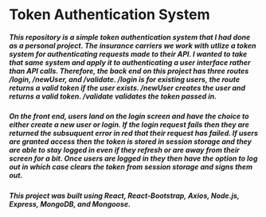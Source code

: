# Token Authentication System

##### This repository is a simple token authentication system that I had done as a personal project. The insurance carriers we work with utlize a token system for authenticating requests made to their API. I wanted to take that same system and apply it to authenticating a user interface rather than API calls. Therefore, the back end on this project has three routes /login, /newUser, and /validate. /login is for existing users, the route returns a valid token if the user exists. /newUser creates the user and returns a valid token. /validate validates the token passed in. 

##### On the front end, users land on the login screen and have the choice to either create a new user or login. If the login request fails then they are returned the subsuquent error in red that their request has failed. If users are granted access then the token is stored in session storage and they are able to stay logged in even if they refresh or are away from their screen for a bit. Once users are logged in they then have the option to log out in which case clears the token from session storage and signs them out. 

##### This project was built using React, React-Bootstrap, Axios, Node.js, Express, MongoDB, and Mongoose. 